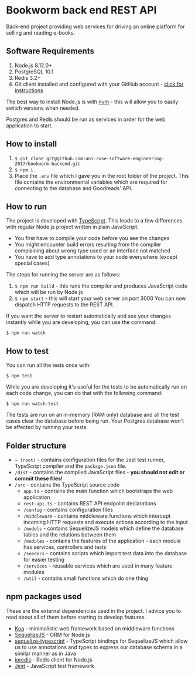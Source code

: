 # Bookworm back end REST API

Back-end project providing web services for driving an online platform for selling and reading e-books.

## Software Requirements

1. Node.js 8.12.0+
2. PostgreSQL 10.1
3. Redis 3.2+
4. Git client installed and configured with your GitHub account - [click for instructions](https://help.github.com/articles/connecting-to-github-with-ssh/)

The best way to install Node.js is with [nvm](https://github.com/creationix/nvm) - this will allow you to easily switch versions when needed.

Postgres and Redis should be run as services in order for the web application to start.

## How to install

1. `$ git clone git@github.com:uni-ruse-software-engineering-2017/bookworm-backend.git`
2. `$ npm i`
3. Place the `.env` file which I gave you in the root folder of the project. This file contains the environmental variables which are required for connecting to the database and Goodreads' API.

## How to run

The project is developed with [TypeScript](https://www.typescriptlang.org). This leads to a few differences with regular Node.js project written in plain JavaScript.

- You first have to compile your code before you see the changes
- You might encounter build errors resulting from the compiler complaining about wrong type used or an interface not matched
- You have to add type annotations to your code everywhere (except special cases)

The steps for running the server are as follows:

1. `$ npm run build` - this runs the compiler and produces JavaScript code which will be run by Node.js
2. `$ npm start` - this will start your web server on port 3000 You can now dispatch HTTP requests to the REST API.

If you want the server to restart automatically and see your changes instantly while you are developing,
you can use the command:

`$ npm run watch`

## How to test

You can run all the tests once with:

`$ npm test`

While you are developing it's useful for the tests to be automatically run on each code change,
you can do that with the following command:

`$ npm run watch-test`

The tests are run on an in-memory (RAM only) database and all the test cases clear the database before being run. Your Postgres database won't be affected by running your tests.

## Folder structure

- `~ (root)` - contains configuration files for the Jest test runner, TypeScript compiler and the `package.json` file.
- `/dist` - contains the compiled JavaScript files - **you should not edit or commit these files!**
- `/src` - contains the TypeScript source code
  - `app.ts` - contains the main function which bootstraps the web application
  - `rest-api.ts` - contains REST API endpoint declarations
  - `/config` - contains configuration files
  - `/middleware` - contains middleware functions which intercept incoming HTTP requests and execute actions according to the input
  - `/models` - contains SequelizeJS models which define the database tables and the relations between them
  - `/modules` - contains the features of the application - each module has services, controllers and tests
  - `/seeders` - contains scripts which import test data into the database for easier testing
  - `/services` - reusable services which are used in many feature modules
  - `/util` - contains small functions which do one thing

## npm packages used

These are the external dependencies used in the project. I advice you to read about all of them before starting to develop features.

- [Koa](https://koajs.com/) - minimalistic web framework based on middleware functions
- [SequelizeJS](http://http://docs.sequelizejs.com/) - ORM for Node.js
- [sequelize-typescript](https://www.npmjs.com/package/sequelize-typescript) - TypeScript bindings for SequelizeJS which allow us to use annotations and types to express our database schema in a similar manner as in Java
- [ioredis](https://github.com/luin/ioredis) - Redis client for Node.js
- [Jest](https://jestjs.io) - JavaScript test framework
